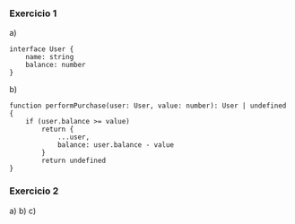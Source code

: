 ### Exercicio 1
a)
``````````````````````
interface User {
    name: string
    balance: number
}
````````````````````````
b)
`````````````````````````
function performPurchase(user: User, value: number): User | undefined {
    if (user.balance >= value)
        return {
            ...user,
            balance: user.balance - value
        }
        return undefined
}

`````````````````````````

### Exercicio 2
a)
b)
c)